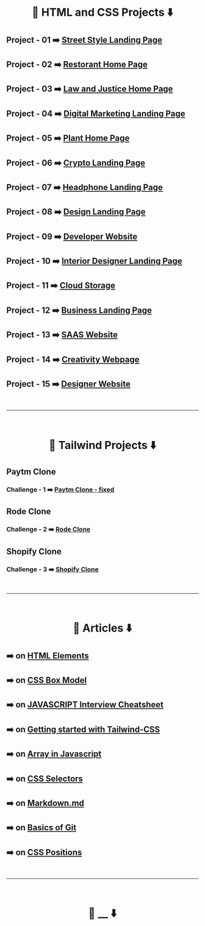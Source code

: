 <div align = "center">
<h1>🔵 HTML and CSS Projects ⬇️</h1>
</div>

## Project - 01 ➡️ [Street Style Landing Page](https://ujjawalmaurya.github.io/Street-Style-Landing-Page)

## Project - 02 ➡️ [Restorant Home Page](https://ujjawalmaurya.github.io/Restaurant-Pome-Hage)

## Project - 03 ➡️ [Law and Justice Home Page](https://ujjawalmaurya.github.io/Law-and-Justice-Home-Page)

## Project - 04 ➡️ [Digital Marketing Landing Page](https://ujjawalmaurya.github.io/Digital-Marketing-Landing-Page)

## Project - 05 ➡️ [Plant Home Page](https://ujjawalmaurya.github.io/Plant-home-page)

## Project - 06 ➡️ [Crypto Landing Page](https://ujjawalmaurya.github.io/Crypto-landing-page)

## Project - 07 ➡️ [Headphone Landing Page](https://ujjawalmaurya.github.io/Headphone-Landing-Page/)

## Project - 08 ➡️ [Design Landing Page](https://ujjawalmaurya.github.io/Design-Landing-Page)

## Project - 09 ➡️ [Developer Website](https://ujjawalmaurya.github.io/Developer-Website)

## Project - 10 ➡️ [Interior Designer Landing Page](https://ujjawalmaurya.github.io/Interior-Designer-Landing-Page)

## Project - 11 ➡️ [Cloud Storage](https://ujjawalmaurya.github.io/Cloud-Storage-Website)

## Project - 12 ➡️ [Business Landing Page](https://ujjawalmaurya.github.io/Business-Landing-Page)

## Project - 13 ➡️ [SAAS Website](https://ujjawalmaurya.github.io/SAAS-Website)

## Project - 14 ➡️ [Creativity Webpage](https://ujjawalmaurya.github.io/Creativity-Webpage/)

## Project - 15 ➡️ [Designer Website](https://ujjawalmaurya.github.io/Designer-website)

<br>

---

<br>

<div align = "center">
<h1>🔵 Tailwind Projects ⬇️</h1>
</div>

## Paytm Clone

### Challenge - 1 ➡️ [Paytm Clone - fixed](https://ujjawalmaurya.github.io/Paytm-clone)

## Rode Clone

### Challenge - 2 ➡️ [Rode Clone](https://ujjawalmaurya.github.io/Rode-clone/)

## Shopify Clone

### Challenge - 3 ➡️ [Shopify Clone](https://ujjawalmaurya.github.io/Shopify-Clone)

<br>

---

<br>

<div align = "center">
<h1>🔵 Articles ⬇️</h1>
</div>

## ➡️ on [HTML Elements](https://ujjawalmauryaum.hashnode.dev/html-elements)

## ➡️ on [CSS Box Model](https://ujjawalmauryaum.hashnode.dev/css-box-model)

## ➡️ on [JAVASCRIPT Interview Cheatsheet](https://ujjawalmauryaum.hashnode.dev/javascript-interview-preparation-cheatsheet)

## ➡️ on [Getting started with Tailwind-CSS](https://ujjawalmauryaum.hashnode.dev/getting-started-with-tailwind-css)

## ➡️ on [Array in Javascript](https://ujjawalmauryaum.hashnode.dev/deep-dive-in-array-in-javascript)

## ➡️ on [CSS Selectors](https://ujjawalmauryaum.hashnode.dev/css-selectors)

## ➡️ on [Markdown.md](https://ujjawalmauryaum.hashnode.dev/markdownmd)

## ➡️ on [Basics of Git](https://ujjawalmauryaum.hashnode.dev/basics-of-git-a-version-control-system)

## ➡️ on [CSS Positions](https://ujjawalmauryaum.hashnode.dev/css-positions)

<br>

---

<br>

<div align = "center">
<h1>🔵 __ ⬇️</h1>
</div>
